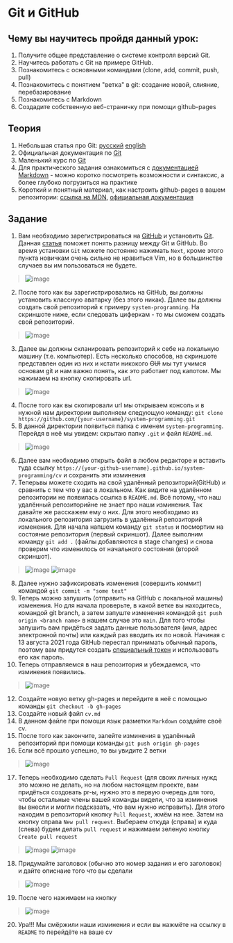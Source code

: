 # Git и GitHub
## Чему вы научитесь пройдя данный урок:
1. Получите общее представление о системе контроля версий Git.
2. Научитесь работать с Git на примере GitHub.
3. Познакомитесь c основными командами (clone, add, commit, push, pull)
4. Познакомитесь c понятием "ветка" в git: создание новой, слияние, перебазирование
5. Познакомитесь с Markdown
6. Создадите собственную веб-страничку при помощи github-pages

## Теория 
1. Небольшая статья про Git: [руccкий](https://proglib.io/p/git-for-half-an-hour) [english](https://tutorialzine.com/2016/06/learn-git-in-30-minutes)
2. Официальная документация по [Git](https://git-scm.com/book/ru/v2)
3. Маленький курс по [Git](https://githowto.com/ru)
4. Для практического задания ознакомиться с [документацией Markdown](https://guides.github.com/features/mastering-markdown/) - можно коротко посмотреть возможности и синтаксис, а более глубоко погрузиться на практике
5. Короткий и понятный материал, как настроить github-pages в вашем репозитории: [ссылка на MDN](https://developer.mozilla.org/ru/docs/Learn/Common_questions/Using_Github_pages#%D0%B7%D0%B0%D0%B3%D1%80%D1%83%D0%B7%D0%BA%D0%B0_%D1%84%D0%B0%D0%B9%D0%BB%D0%BE%D0%B2_%D0%BD%D0%B0_github), [официальная документация](https://pages.github.com/)

## Задание
1. Вам необходимо зарегистрироваться на [GitHub](https://github.com/) и установить [Git](https://git-scm.com/). Данная [статья](https://tproger.ru/translations/difference-between-git-and-github/) поможет понять разницу между Git и GitHub. Во время установки `Git` можете постоянно нажимать `Next`, кроме этого пункта новичкам очень сильно не нравиться Vim, но в большинстве случаев вы им пользоваться не будете.
>![image](https://user-images.githubusercontent.com/42416592/131731680-cbb078a2-0fe6-460c-8111-f0ac4702746a.png)
2. После того как вы зарегистрировались на GitHub, вы должны установить классную аватарку (без этого никак). Далее вы должны создать свой репозиторий к примеру `system-programming`. На скриншоте ниже, если следовать циферкам - то мы сможем создать свой репозиторий. 
>![image](https://user-images.githubusercontent.com/42416592/131733497-2f8e4b7f-3d46-41ea-9446-ae3b636b0c52.png)
3. Далее вы должны скланировать репозиторий к себе на локальную машину (т.е. компьютер). Есть несколько способов, на скриншоте представлен один из них и кстати никокого ~~GUI~~ мы тут учимся основам git и нам важно понять, как это работает под капотом. Мы нажимаем на кнопку скопировать url.
>![image](https://user-images.githubusercontent.com/42416592/131735339-f2aa918f-9667-422c-98fd-6b6f136ba31d.png)
4. После того как вы скопировали url мы открываем консоль и в нужной нам директории выполняем следующую команду: `git clone https://github.com/{your-username}/system-programming.git` 
5. В данной директории появиться папка с именем `system-programming`. Перейдя в неё мы увидем: скрытаю папку `.git` и файл `README.md`.
>![image](https://user-images.githubusercontent.com/42416592/131736911-918d4914-0ca9-40ec-8b85-df6631c801fd.png)
6. Далее вам необходимо открыть файл в любом редакторе и вставить туда ссылку `https://{your-github-username}.github.io/system-programming/cv` и сохранить эти изминения
7. Теперьвы можете сходить на свой удалённый репозиторий(GitHub) и сравнить с тем что у вас в локальном. Как видите на удалённом репозитории не появилась ссылка в `README.md`. Всё потому, что наш удалённый репозиторийне не знает про наши изминения. Так давайте же расскажем ему о них. Для этого необходимо из локального репозитория загрузить в удалённый репозиторий изменения. Для начала напшем команду `git status` и посмортим на состояние репозитория (первый скриншот). Далее выполним команду `git add .` (файлы добавляются в stage changes) и снова проверим что изменилось от начального состояния (второй скриншот).
>![image](https://user-images.githubusercontent.com/42416592/131741022-a9c0e3c8-c756-4ad4-b314-b423e6b3bce1.png)
>![image](https://user-images.githubusercontent.com/42416592/131741258-f78d0cac-702a-4d19-a48c-4a97a4e0c523.png)
8. Далее нужно зафиксировать изменения (совершить коммит) командой `git commit -m "some text"`
9. Теперь можно запушить (отправить на GitHub с локальной машины) изменения. Но для начала проверьте, в какой ветке вы находитесь, командой git branch, а затем запуште изменения командой `git push origin <branch name>` в нашем случае это `main`. Для того чтобы запушить вам придёться задать данные пользователя (имя, адрес электронной почты) или каждый раз вводить их по новой. Начиная с 13 августа 2021 года GitHub перестал принимать обычный пароль, поэтому вам придутся создать [специальный токен](https://docs.github.com/en/github/authenticating-to-github/keeping-your-account-and-data-secure/creating-a-personal-access-token) и использовать его как пароль. 
11. Теперь отправляемся в наш репозитория и убеждаемся, что изминения появились.
>![image](https://user-images.githubusercontent.com/42416592/131746243-5f0d60aa-0dfa-4284-bd2e-eab38d458d81.png)
12. Создайте новую ветку gh-pages и перейдите в неё с помощью команды `git checkout -b gh-pages`
13. Cоздайте новый файл `cv.md`
14. В данном файле при помощи язык разметки `Markdown` создайте своё cv.
15. После того как закончите, залейте изминения в удалённый репозиторий при помощи команды `git push origin gh-pages`
16. Если всё прошло успешно, то вы увидите 2 ветки
>![image](https://user-images.githubusercontent.com/42416592/131748884-115f47b7-8975-4eca-8b29-eb26f90aa32d.png)
17. Теперь необходимо сделать `Pull Request` (для своих личных нужд это можно не делать, но на любом настоящем проекте, вам придёться создовать pr-ы, нужно это в первую очередь для того, чтобы остальные члены вашей команды видели, что за изминения вы внесли и могли подсказать, что вам нужно исправить). Для этого находим в репозиторий кнопку `Pull Request`, жмём на нее. Затем на кнопку справа `New pull request`. Выбераем откуда (справа) и куда (слева) будем делать `pull request` и нажимаем зеленую кнопку `Create pull request`
>![image](https://user-images.githubusercontent.com/42416592/131749460-6d4d353c-da21-4c50-b3eb-ef7c8c99ae8a.png)
>![image](https://user-images.githubusercontent.com/42416592/131749553-03159096-6ca9-44c5-8d25-b126901b1e53.png)
18. Придумайте заголовок (обычно это номер задания и его заголовок) и дайте описнаие того что вы сделали
>![image](https://user-images.githubusercontent.com/42416592/131749755-13680711-c737-4714-a59e-5487795fb114.png)
19. После чего нажимаем на кнопку
>![image](https://user-images.githubusercontent.com/42416592/131749848-634f653e-003e-4a96-aa3a-ee803abe987f.png)
20. Ура!!! Мы смёржили наши изминения и если вы нажмёте на ссылку в `README` то перейдёте на ваше cv
